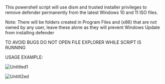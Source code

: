 This powershell script will use dism and trusted installer privileges to remove defender permanently from the latest Windows 10 and 11 ISO files.

Note: There will be folders created in Program Files and (x86) that are not owned by any user, leave these alone as they will prevent Windows Update from installing defender

TO AVOID BUGS DO NOT OPEN FILE EXPLORER WHILE SCRIPT IS RUNNING

USAGE EXAMPLE:


![Untitled1](https://github.com/zoicware/StripWindowsDefender/assets/118035521/e6456051-6c43-4900-818e-fe8cfa245686)


![Untitl2ed](https://github.com/zoicware/StripWindowsDefender/assets/118035521/a0de4b39-0719-41d1-afc0-9d174942aafa)
